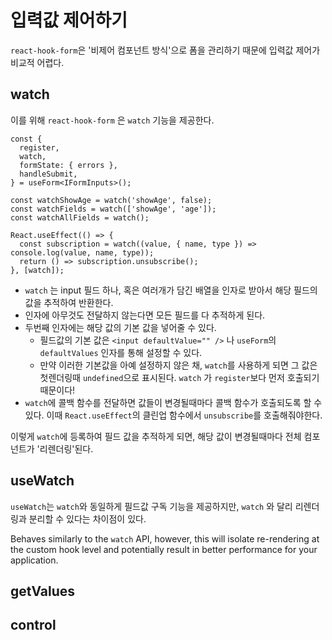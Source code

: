 # 입력값 제어하기

`react-hook-form`은 '비제어 컴포넌트 방식'으로 폼을 관리하기 때문에 입력값 제어가 비교적 어렵다.

## watch

이를 위해 `react-hook-form` 은 `watch` 기능을 제공한다.

```tsx
const {
  register,
  watch,
  formState: { errors },
  handleSubmit,
} = useForm<IFormInputs>();

const watchShowAge = watch('showAge', false);
const watchFields = watch(['showAge', 'age']);
const watchAllFields = watch();

React.useEffect(() => {
  const subscription = watch((value, { name, type }) => console.log(value, name, type));
  return () => subscription.unsubscribe();
}, [watch]);
```

- `watch` 는 input 필드 하나, 혹은 여러개가 담긴 배열을 인자로 받아서 해당 필드의 값을 추적하여 반환한다.
- 인자에 아무것도 전달하지 않는다면 모든 필드를 다 추적하게 된다.
- 두번째 인자에는 해당 값의 기본 값을 넣어줄 수 있다.
  - 필드값의 기본 값은 `<input defaultValue="" />` 나 `useForm`의 `defaultValues` 인자를 통해 설정할 수 있다.
  - 만약 이러한 기본값을 아예 설정하지 않은 채, `watch`를 사용하게 되면 그 값은 첫렌더링때 `undefined`으로 표시된다. `watch` 가 `register`보다 먼저 호출되기 때문이다!
- `watch`에 콜백 함수를 전달하면 값들이 변경될때마다 콜백 함수가 호출되도록 할 수 있다. 이때 `React.useEffect`의 클린업 함수에서 `unsubscribe`를 호출해줘야한다.

이렇게 `watch`에 등록하여 필드 값을 추적하게 되면, 해당 값이 변경될때마다 전체 컴포넌트가 '리렌더링'된다.

## useWatch

`useWatch`는 `watch`와 동일하게 필드값 구독 기능을 제공하지만, `watch` 와 달리 리렌더링과 분리할 수 있다는 차이점이 있다.

Behaves similarly to the `watch` API, however, this will isolate re-rendering at the custom hook level and potentially result in better performance for your application.

## getValues

## control
